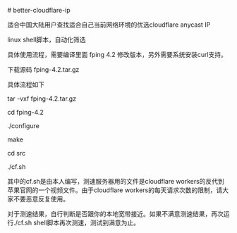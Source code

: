 \# better-cloudflare-ip

适合中国大陆用户查找适合自己当前网络环境的优选cloudflare anycast IP

linux shell脚本，自动化筛选

  

具体使用流程，需要编译里面 fping 4.2 修改版本，另外需要系统安装curl支持。

下载源码 fping-4.2.tar.gz

具体流程如下

  

tar -vxf fping-4.2.tar.gz

cd fping-4.2

./configure

make

cd src

./cf.sh

  

其中的cf.sh是由本人编写，测速服务器用的文件是cloudflare workers的反代到苹果官网的一个视频文件。由于cloudflare workers的每天请求次数的限制，请大家不要恶意反复使用。

对于测速结果，自行判断是否跟你的本地宽带接近。如果不满意测速结果，再次运行./cf.sh shell脚本再次测速，测试到满意为止。

